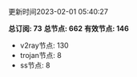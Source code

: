 更新时间2023-02-01 05:40:27

**总订阅: 73**
**总节点: 662**
**有效节点: 146**
- v2ray节点: 130
- trojan节点: 8
- ss节点: 8
